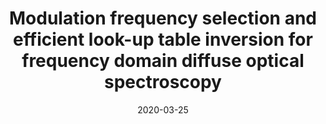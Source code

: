 ---
title: "Modulation frequency selection and efficient look-up table inversion for frequency domain diffuse optical spectroscopy"
collection: publications
permalink: /publication/2021-03-25-Modulation-frequency-selection-and-efficient-look-up-table-inversion-for-frequency-domain-diffuse-optical-spectroscopy
scholarlink: https://scholar.google.com/scholar?q=Modulation+frequency+selection+and+efficient+look+up+table+inversion+for+frequency+domain+diffuse+optical+spectroscopy
date: 2020-03-25
venue: 'Journal of Biomedical Optics'
citation: 'Applegate, M. B., Gómez, C. A., & Roblyer, D. M. (2021). Modulation frequency selection and efficient look-up table inversion for frequency domain diffuse optical spectroscopy. Journal of biomedical optics, 26(3), 036007.' 
firstauthor: true
---